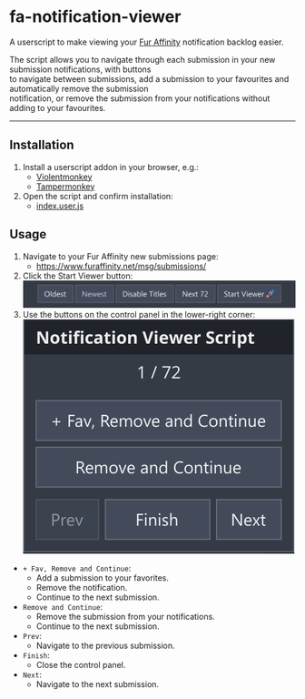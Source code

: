 
# fa-notification-viewer

A userscript to make viewing your [Fur Affinity](https://www.furaffinity.net/) notification backlog easier.

The script allows you to navigate through each submission in your new submission notifications, with buttons  
to navigate between submissions, add a submission to your favourites and automatically remove the submission   
notification, or remove the submission from your notifications without adding to your favourites.
  
---  

## Installation

1. Install a userscript addon in your browser, e.g.:
   * [Violentmonkey](https://violentmonkey.github.io/)
   * [Tampermonkey](https://www.tampermonkey.net/)
2. Open the script and confirm installation: 
   * [index.user.js](fa-notification-viewer/index.user.js?raw=1)

## Usage
1. Navigate to your Fur Affinity new submissions page: 
   * https://www.furaffinity.net/msg/submissions/
2. Click the Start Viewer button:  
   ![Screenshot of the Start Viewer button added by the script.](./screenshots/start-viewer-button.png)
3. Use the buttons on the control panel in the lower-right corner:  
   ![Screenshot of the control panel added by the script.](./screenshots/control-panel.png)

* `+ Fav, Remove and Continue`:
  * Add a submission to your favorites.
  * Remove the notification.
  * Continue to the next submission.
* `Remove and Continue`:
  * Remove the submission from your notifications.
  * Continue to the next submission.
* `Prev`:
  * Navigate to the previous submission.
* `Finish`:
  * Close the control panel.
* `Next`:
  * Navigate to the next submission.

